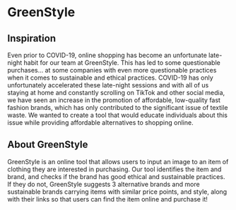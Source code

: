# GreenStyle

## Inspiration

Even prior to COVID-19, online shopping has become an unfortunate late-night habit for our team at GreenStyle. This has led to some questionable purchases… at some companies with  even more questionable practices when it comes to sustainable and ethical practices. COVID-19 has only unfortunately accelerated these late-night sessions and with all of us staying at home and constantly scrolling on TikTok and other social media, we have seen an increase in the promotion of affordable, low-quality fast fashion brands, which has only contributed to the significant issue of textile waste. We wanted to create a tool that would educate individuals about this issue while providing affordable alternatives to shopping online.
    
## About GreenStyle

GreenStyle is an online tool that allows users to input an image to an item of clothing they are interested in purchasing. Our tool identifies the item and brand, and checks if the brand has good ethical and sustainable practices. If they do not, GreenStyle suggests 3 alternative brands and more sustainable brands carrying items with similar price points, and style, along with their links so that users can find the item online and purchase it!
